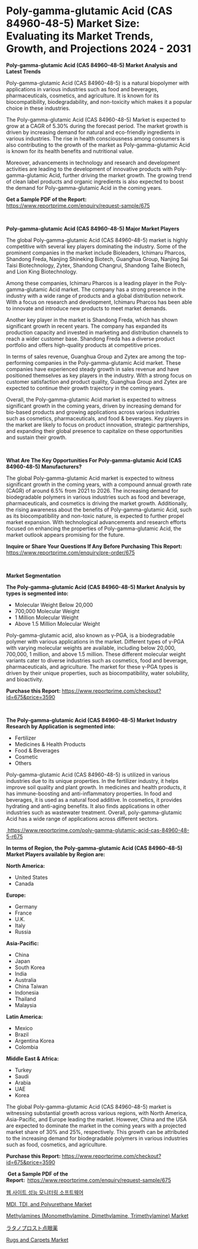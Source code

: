 <p><h1>Poly-gamma-glutamic Acid (CAS 84960-48-5) Market Size: Evaluating its Market Trends, Growth, and Projections 2024 - 2031</h1></p><p><strong>Poly-gamma-glutamic Acid (CAS 84960-48-5) Market Analysis and Latest Trends</strong></p>
<p><p>Poly-gamma-glutamic Acid (CAS 84960-48-5) is a natural biopolymer with applications in various industries such as food and beverages, pharmaceuticals, cosmetics, and agriculture. It is known for its biocompatibility, biodegradability, and non-toxicity which makes it a popular choice in these industries.</p><p>The Poly-gamma-glutamic Acid (CAS 84960-48-5) Market is expected to grow at a CAGR of 5.30% during the forecast period. The market growth is driven by increasing demand for natural and eco-friendly ingredients in various industries. The rise in health consciousness among consumers is also contributing to the growth of the market as Poly-gamma-glutamic Acid is known for its health benefits and nutritional value.</p><p>Moreover, advancements in technology and research and development activities are leading to the development of innovative products with Poly-gamma-glutamic Acid, further driving the market growth. The growing trend of clean label products and organic ingredients is also expected to boost the demand for Poly-gamma-glutamic Acid in the coming years.</p></p>
<p><strong>Get a Sample PDF of the Report:&nbsp;</strong> <a href="https://www.reportprime.com/enquiry/request-sample/675">https://www.reportprime.com/enquiry/request-sample/675</a></p>
<p>&nbsp;</p>
<p><strong>Poly-gamma-glutamic Acid (CAS 84960-48-5) Major Market Players</strong></p>
<p><p>The global Poly-gamma-glutamic Acid (CAS 84960-48-5) market is highly competitive with several key players dominating the industry. Some of the prominent companies in the market include Bioleaders, Ichimaru Pharcos, Shandong Freda, Nanjing Shineking Biotech, Guanghua Group, Nanjing Sai Taisi Biotechnology, Zytex, Shandong Changrui, Shandong Taihe Biotech, and Lion King Biotechnology.</p><p>Among these companies, Ichimaru Pharcos is a leading player in the Poly-gamma-glutamic Acid market. The company has a strong presence in the industry with a wide range of products and a global distribution network. With a focus on research and development, Ichimaru Pharcos has been able to innovate and introduce new products to meet market demands.</p><p>Another key player in the market is Shandong Freda, which has shown significant growth in recent years. The company has expanded its production capacity and invested in marketing and distribution channels to reach a wider customer base. Shandong Freda has a diverse product portfolio and offers high-quality products at competitive prices.</p><p>In terms of sales revenue, Guanghua Group and Zytex are among the top-performing companies in the Poly-gamma-glutamic Acid market. These companies have experienced steady growth in sales revenue and have positioned themselves as key players in the industry. With a strong focus on customer satisfaction and product quality, Guanghua Group and Zytex are expected to continue their growth trajectory in the coming years.</p><p>Overall, the Poly-gamma-glutamic Acid market is expected to witness significant growth in the coming years, driven by increasing demand for bio-based products and growing applications across various industries such as cosmetics, pharmaceuticals, and food & beverages. Key players in the market are likely to focus on product innovation, strategic partnerships, and expanding their global presence to capitalize on these opportunities and sustain their growth.</p></p>
<p>&nbsp;</p>
<p><strong>What Are The Key Opportunities For Poly-gamma-glutamic Acid (CAS 84960-48-5) Manufacturers?</strong></p>
<p><p>The global Poly-gamma-glutamic Acid market is expected to witness significant growth in the coming years, with a compound annual growth rate (CAGR) of around 6.5% from 2021 to 2026. The increasing demand for biodegradable polymers in various industries such as food and beverage, pharmaceuticals, and cosmetics is driving the market growth. Additionally, the rising awareness about the benefits of Poly-gamma-glutamic Acid, such as its biocompatibility and non-toxic nature, is expected to further propel market expansion. With technological advancements and research efforts focused on enhancing the properties of Poly-gamma-glutamic Acid, the market outlook appears promising for the future.</p></p>
<p><strong>Inquire or Share Your Questions If Any Before Purchasing This Report:</strong> <a href="https://www.reportprime.com/enquiry/pre-order/675">https://www.reportprime.com/enquiry/pre-order/675</a></p>
<p>&nbsp;</p>
<p><strong>Market Segmentation</strong></p>
<p><strong>The Poly-gamma-glutamic Acid (CAS 84960-48-5) Market Analysis by types is segmented into:</strong></p>
<p><ul><li>Molecular Weight Below 20,000</li><li>700,000 Molecular Weight</li><li>1 Million Molecular Weight</li><li>Above 1.5 Million Molecular Weight</li></ul></p>
<p><p>Poly-gamma-glutamic acid, also known as γ-PGA, is a biodegradable polymer with various applications in the market. Different types of γ-PGA with varying molecular weights are available, including below 20,000, 700,000, 1 million, and above 1.5 million. These different molecular weight variants cater to diverse industries such as cosmetics, food and beverage, pharmaceuticals, and agriculture. The market for these γ-PGA types is driven by their unique properties, such as biocompatibility, water solubility, and bioactivity.</p></p>
<p><strong>Purchase this Report:&nbsp;</strong><a href="https://www.reportprime.com/checkout?id=675&price=3590">https://www.reportprime.com/checkout?id=675&price=3590</a></p>
<p>&nbsp;</p>
<p><strong>The Poly-gamma-glutamic Acid (CAS 84960-48-5) Market Industry Research by Application is segmented into:</strong></p>
<p><ul><li>Fertilizer</li><li>Medicines & Health Products</li><li>Food & Beverages</li><li>Cosmetic</li><li>Others</li></ul></p>
<p><p>Poly-gamma-glutamic Acid (CAS 84960-48-5) is utilized in various industries due to its unique properties. In the fertilizer industry, it helps improve soil quality and plant growth. In medicines and health products, it has immune-boosting and anti-inflammatory properties. In food and beverages, it is used as a natural food additive. In cosmetics, it provides hydrating and anti-aging benefits. It also finds applications in other industries such as wastewater treatment. Overall, poly-gamma-glutamic Acid has a wide range of applications across different sectors.</p></p>
<p><a href="https://www.reportprime.com/poly-gamma-glutamic-acid-cas-84960-48-5-r675">&nbsp;https://www.reportprime.com/poly-gamma-glutamic-acid-cas-84960-48-5-r675</a></p>
<p><strong>In terms of Region, the Poly-gamma-glutamic Acid (CAS 84960-48-5) Market Players available by Region are:</strong></p>
<p>
    <p> <strong> North America: </strong>
        <ul>
            <li>United States</li>
            <li>Canada</li>
        </ul>
        </p> 
    <p> <strong> Europe: </strong>
        <ul>
            <li>Germany</li>
            <li>France</li>
            <li>U.K.</li>
            <li>Italy</li>
            <li>Russia</li>
        </ul>
        </p> 
    <p> <strong> Asia-Pacific: </strong>
        <ul>
            <li>China</li>
            <li>Japan</li>
            <li>South Korea</li>
            <li>India</li>
            <li>Australia</li>
            <li>China Taiwan</li>
            <li>Indonesia</li>
            <li>Thailand</li>
            <li>Malaysia</li>
        </ul>
        </p> 
    <p> <strong> Latin America: </strong>
        <ul>
            <li>Mexico</li>
            <li>Brazil</li>
            <li>Argentina Korea</li>
            <li>Colombia</li>
        </ul>
        </p> 
    <p> <strong> Middle East & Africa: </strong>
        <ul>
            <li>Turkey</li>
            <li>Saudi</li>
            <li>Arabia</li>
            <li>UAE</li>
            <li>Korea</li>
        </ul>
    </p>
    </p>
<p><p>The global Poly-gamma-glutamic Acid (CAS 84960-48-5) market is witnessing substantial growth across various regions, with North America, Asia-Pacific, and Europe leading the market. However, China and the USA are expected to dominate the market in the coming years with a projected market share of 30% and 25%, respectively. This growth can be attributed to the increasing demand for biodegradable polymers in various industries such as food, cosmetics, and agriculture.</p></p>
<p><strong>Purchase this Report: </strong><a href="https://www.reportprime.com/checkout?id=675&price=3590">https://www.reportprime.com/checkout?id=675&price=3590</a></p>
<p>&nbsp;<strong>Get a Sample PDF of the Report:&nbsp;&nbsp;</strong><a href="https://www.reportprime.com/enquiry/request-sample/675">https://www.reportprime.com/enquiry/request-sample/675</a></p>
<p><strong></strong></p>
<p><p><a href="https://github.com/TitusBoyer1/Market-Research-Report-List-1/blob/main/349421867742.md">웹 사이트 성능 모니터링 소프트웨어</a></p><p><a href="https://github.com/bmorecock/Market-Research-Report-List-3/blob/main/mdi-tdi-and-polyurethane-market.md">MDI, TDI, and Polyurethane Market</a></p><p><a href="https://github.com/jsmusil/Market-Research-Report-List-3/blob/main/methylamines-monomethylamine-dimethylamine-trimethylamine-market.md">Methylamines (Monomethylamine, Dimethylamine, Trimethylamine) Market</a></p><p><a href="https://github.com/charm854/Market-Research-Report-List-1/blob/main/142453370125.md">ラタノプロスト点眼薬</a></p><p><a href="https://issuu.com/reportprime-2/docs/rugs-and-carpets-market-size-2030.pptx">Rugs and Carpets Market</a></p></p>